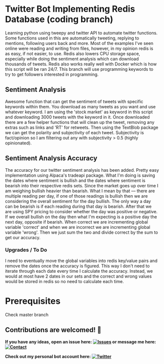 # Twitter Bot Implementing Redis Database (coding branch)
Learning python using tweepy and twitter API to automate twitter functions. Some functions used in this are automatically tweeting, replying to mentions, following users back and more. Most of the examples I've seen online were reading and writing from files, however, in my opinion redis is as easy, if not easier, to use. Redis also lowers CPU storage space, especially while doing the sentiment analysis which can download thousands of tweets. Redis also works really well with Docker which is how this script will be ran 24/7. This branch will use programming keywords to try to get followers interested in programming.


## Sentiment Analysis
Awesome function that can get the sentiment of tweets with specific keywords within them. You download as many tweets as you want and use whatever keyword. I am using the 'stock market' as keyword in this script and downloading 3000 tweets with the keyword in it. Once downloaded there are a few helper functions that will clean up the tweet, removing any extras such as links and 'RT' for retweets. Then using the TextBlob package we can get the polarity and subjectivity of each tweet. Subjectivity is fact/opinion so I am filtering out any with subjectivity > 0.5 (highly opinionated).

## Sentiment Analysis Accuracy
The accuracy for our twitter sentiment analysis has been added. Pretty easy implementation using Alpaca's tradeapi package. What I'm doing is saving the dates where sentiment is bullish and the dates where sentiment is bearish into their respective redis sets. Since the market goes up over time I am weighing bullish heavier than bearish. What I mean by that –– there are multiple reading per day, if one of those readings is bullish then we are considering the overall sentiment for the day bullish. The only way a day can be bearish is if each reading during that day is bearish. After that we are using SPY pricing to consider whether the day was positive or negative. If we overall bullish on the day then what I'm expecting is a positive day the next day, opposite if bearish. When correct we are incrementing global variable 'correct' and when we are incorrect we are incrementing global variable 'wrong'. Then we just sum the two and divide correct by the sum to get our accuracy. 
### Upgrades / To Do
I need to eventually move the global variables into redis key/value pairs and remove the dates once the accuracy is figured. This way I don't need to iterate through each date every time I calculate the accuracy. Instead, we would at most have 2 dates in our sets and the correct and wrong values would be stored in redis so no need to calculate each time.


# Prerequisites
Check master branch


## Contributions are welcomed! 💚
**If you have any ideas, open an issue here:  [![Issues][1.4]][1] or message me here: [![Contact][1.4]][2]**

**Check out my personal bot account here:  [![Twitter][1.2]][3]**



<!-- link to issues page and messaging page -->

[1]: https://github.com/abspen1/twitter-bot/issues
[2]: https://austinspencer.works/about/contact/ 

<!-- links to your social media accounts -->

[3]: https://twitter.com/interntendie

<!-- icons without padding -->

[1.2]: http://i.imgur.com/wWzX9uB.png (twitter icon without padding)
[1.4]: https://i.imgur.com/2SqWbO1.png (mail icon without padding)
